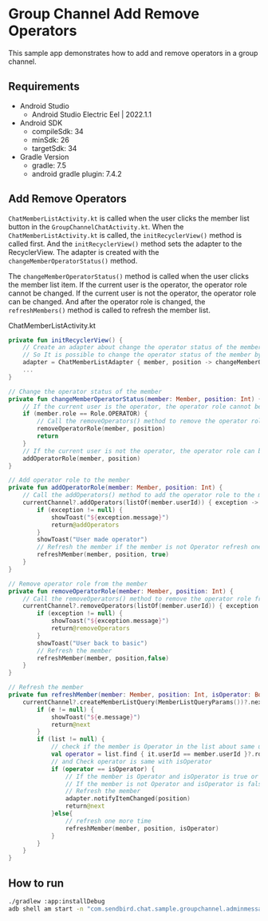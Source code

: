 # Group Channel Add Remove Operators

This sample app demonstrates how to add and remove operators in a group channel.

## Requirements
+ Android Studio
  + Android Studio Electric Eel | 2022.1.1
+ Android SDK
    + compileSdk: 34
    + minSdk: 26
    + targetSdk: 34
+ Gradle Version
    + gradle: 7.5
    + android gradle plugin: 7.4.2

## Add Remove Operators
`ChatMemberListActivity.kt` is called when the user clicks the member list button in the `GroupChannelChatActivity.kt`.
When the `ChatMemberListActivity.kt` is called, the `initRecyclerView()` method is called first.
And the `initRecyclerView()` method sets the adapter to the RecyclerView.
The adapter is created with the `changeMemberOperatorStatus()` method.

The `changeMemberOperatorStatus()` method is called when the user clicks the member list item.
If the current user is the operator, the operator role cannot be changed.
If the current user is not the operator, the operator role can be changed.
And after the operator role is changed, the `refreshMembers()` method is called to refresh the member list.

ChatMemberListActivity.kt
``` kotlin
private fun initRecyclerView() {
    // Create an adapter about change the operator status of the member
    // So It is possible to change the operator status of the member by clicking the item.
    adapter = ChatMemberListAdapter { member, position -> changeMemberOperatorStatus(member, position) }
    ...
}

// Change the operator status of the member
private fun changeMemberOperatorStatus(member: Member, position: Int) {
    // If the current user is the operator, the operator role cannot be changed.
    if (member.role == Role.OPERATOR) {
        // Call the removeOperators() method to remove the operator role from the member.
        removeOperatorRole(member, position)
        return
    }
    // If the current user is not the operator, the operator role can be changed.
    addOperatorRole(member, position)
}

// Add operator role to the member
private fun addOperatorRole(member: Member, position: Int) {
    // Call the addOperators() method to add the operator role to the member.
    currentChannel?.addOperators(listOf(member.userId)) { exception ->
        if (exception != null) {
            showToast("${exception.message}")
            return@addOperators
        }
        showToast("User made operator")
        // Refresh the member if the member is not Operator refresh one more time.
        refreshMember(member, position, true)
    }
}

// Remove operator role from the member
private fun removeOperatorRole(member: Member, position: Int) {
    // Call the removeOperators() method to remove the operator role from the member.
    currentChannel?.removeOperators(listOf(member.userId)) { exception ->
        if (exception != null) {
            showToast("${exception.message}")
            return@removeOperators
        }
        showToast("User back to basic")
        // Refresh the member
        refreshMember(member, position,false)
    }
}

// Refresh the member
private fun refreshMember(member: Member, position: Int, isOperator: Boolean) {
    currentChannel?.createMemberListQuery(MemberListQueryParams())?.next { list, e ->
        if (e != null) {
            showToast("${e.message}")
            return@next
        }
        if (list != null) {
            // check if the member is Operator in the list about same userId from member.
            val operator = list.find { it.userId == member.userId }?.role == Role.OPERATOR
            // and Check operator is same with isOperator
            if (operator == isOperator) {
                // If the member is Operator and isOperator is true or
                // If the member is not Operator and isOperator is false
                // Refresh the member
                adapter.notifyItemChanged(position)
                return@next
            }else{
                // refresh one more time
                refreshMember(member, position, isOperator)
            }
        }
    }
}
```

## How to run
``` bash
./gradlew :app:installDebug
adb shell am start -n "com.sendbird.chat.sample.groupchannel.adminmessage/com.sendbird.chat.sample.groupchannel.adminmessage.base.SplashActivity" -a android.intent.action.MAIN -c android.intent.category.LAUNCHER --splashscreen-show-icon
```

